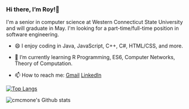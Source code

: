 ### Hi there, I’m Roy!👋

I'm a senior in computer science at Western Connecticut State University and will graduate in May. I'm looking for a part-time/full-time position in software engineering. 

- 😄 I enjoy coding in Java, JavaScript, C++, C#, HTML/CSS, and more.

- 🌱 I’m currently learning R Programming, ES6, Computer Networks, Theory of Computation.

- 📫 How to reach me: [Gmail](mailto:cmcmone@gmail.com) [LinkedIn](https://www.linkedin.com/in/roychen168/)

[![Top Langs](https://github-readme-stats.vercel.app/api/top-langs/?username=cmcmone&layout=compact&theme=onedark)](https://github.com/cmcmone)

![cmcmone's Github stats](https://github-readme-stats.vercel.app/api?username=cmcmone&show_icons=true&theme=onedark)


<!--
**cmcmone/cmcmone** is a ✨ _special_ ✨ repository because its `README.md` (this file) appears on your GitHub profile.

Here are some ideas to get you started:

- 🔭 I’m currently working on ...
- 🌱 I’m currently learning ...
- 👯 I’m looking to collaborate on ...
- 🤔 I’m looking for help with ...
- 💬 Ask me about ...
- 📫 How to reach me: ...
- 😄 Pronouns: ...
- ⚡ Fun fact: ...
-->
